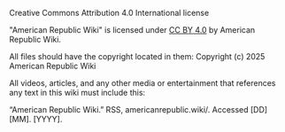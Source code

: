 Creative Commons Attribution 4.0 International license

"American Republic Wiki" is licensed under [CC BY 4.0](http://creativecommons.org/licenses/by/4.0/) by American Republic Wiki.

All files should have the copyright located in them:
    Copyright (c) 2025 American Republic Wiki

All videos, articles, and any other media or entertainment that references any text in this wiki must include this:

“American Republic Wiki.” RSS, americanrepublic.wiki/. Accessed [DD] [MM]. [YYYY].